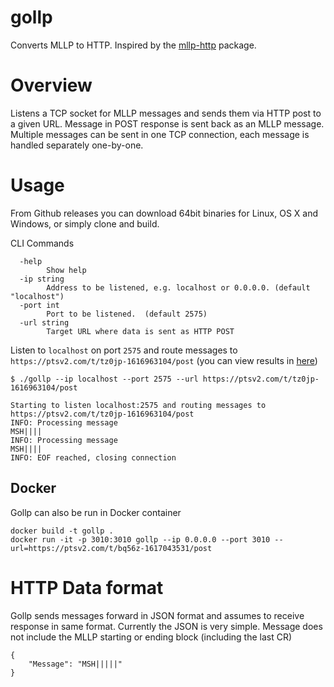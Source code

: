 # gollp

Converts MLLP to HTTP. Inspired by the [mllp-http](https://github.com/rivethealth/mllp-http) package.

# Overview

Listens a TCP socket for MLLP messages and sends them via HTTP post to a given URL. Message in POST response is sent back as an MLLP message. Multiple messages can be sent in one TCP connection, each message is handled separately one-by-one.

# Usage

From Github releases you can download 64bit binaries for Linux, OS X and Windows, or simply clone and build.

CLI Commands
```
  -help
        Show help
  -ip string
        Address to be listened, e.g. localhost or 0.0.0.0. (default "localhost")
  -port int
        Port to be listened.  (default 2575)
  -url string
        Target URL where data is sent as HTTP POST
```

Listen to `localhost` on port `2575` and route messages to `https://ptsv2.com/t/tz0jp-1616963104/post` (you can view results in [here](https://ptsv2.com/t/tz0jp-1616963104))

```
$ ./gollp --ip localhost --port 2575 --url https://ptsv2.com/t/tz0jp-1616963104/post

Starting to listen localhost:2575 and routing messages to https://ptsv2.com/t/tz0jp-1616963104/post
INFO: Processing message
MSH||||
INFO: Processing message
MSH||||
INFO: EOF reached, closing connection
```

## Docker

Gollp can also be run in Docker container

```
docker build -t gollp .
docker run -it -p 3010:3010 gollp --ip 0.0.0.0 --port 3010 --url=https://ptsv2.com/t/bq56z-1617043531/post
```

# HTTP Data format

Gollp sends messages forward in JSON format and assumes to receive response in same format. Currently the JSON is very simple. Message does not include the MLLP starting or ending block (including the last CR)
```
{
    "Message": "MSH|||||"
}
```